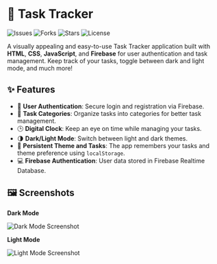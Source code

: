 # 📝 Task Tracker

![Issues](https://img.shields.io/github/issues/Navesh-J/Task-Tracker)
![Forks](https://img.shields.io/github/forks/Navesh-J/Task-Tracker)
![Stars](https://img.shields.io/github/stars/Navesh-J/Task-Tracker)
![License](https://img.shields.io/github/license/Navesh-J/Task-Tracker)

A visually appealing and easy-to-use Task Tracker application built with **HTML**, **CSS**, **JavaScript**, and **Firebase** for user authentication and task management. Keep track of your tasks, toggle between dark and light mode, and much more!


## ✨ Features

- 🔐 **User Authentication**: Secure login and registration via Firebase.
- 📂 **Task Categories**: Organize tasks into categories for better task management.
- 🕒 **Digital Clock**: Keep an eye on time while managing your tasks.
- 🌗 **Dark/Light Mode**: Switch between light and dark themes.
- 🔄 **Persistent Theme and Tasks**: The app remembers your tasks and theme preference using `localStorage`.
- 💻 **Firebase Authentication**: User data stored in Firebase Realtime Database.

## 🖼️ Screenshots

**Dark Mode**

![Dark Mode Screenshot](https://i.imgur.com/C1U7Pk6.jpeg)

**Light Mode**

![Light Mode Screenshot](https://i.imgur.com/fLsCHjd.jpeg)

